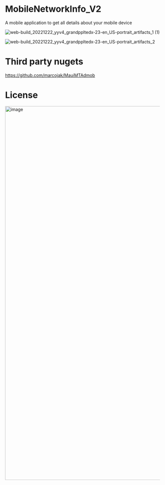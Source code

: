 # MobileNetworkInfo_V2
A mobile application to get all details about your mobile device

![web-build_20221222_yyv4_grandppltedx-23-en_US-portrait_artifacts_1 (1)](https://user-images.githubusercontent.com/36870488/209142289-fd9abc2e-fb5e-42a6-a2c7-f46a5cd4206c.png)

![web-build_20221222_yyv4_grandppltedx-23-en_US-portrait_artifacts_2](https://user-images.githubusercontent.com/36870488/209142314-5139fb1e-54c9-47d1-a06d-f1addaccad78.png)


# Third party nugets
https://github.com/marcojak/MauiMTAdmob

# License
<img width="1216" alt="image" src="https://user-images.githubusercontent.com/36870488/209142139-a9d3b317-3a4d-4e81-9c80-8266de820504.png">
